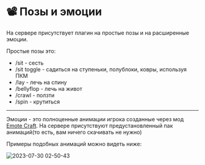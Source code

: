 # 📽 Позы и эмоции 
На сервере присутствует плагин на простые позы и на расширенные эмоции. 

Простые позы это:
- /sit - сесть 
- /sit toggle - садиться на ступеньки, полублоки, ковры, используя ПКМ 
- /lay - лечь на спину 
- /bellyflop - лечь на живот 
- /crawl - ползти 
- /spin - крутиться
---------------------------------------------------------------
Эмоции - это полноценные анимации игрока созданные через мод [Emote Craft](https://atomine.xyz/wiki/require/emotecraft). На сервере присутствуют предустановленный пак анимаций(то есть, вам ничего скачивать не нужно) 

Примеры подобных анимаций можно видеть ниже: 


![2023-07-30 02-50-43](https://github.com/atomine-xyz/wiki/assets/118691143/3345055d-2770-45ab-97b7-8ebbbd6f38de)
